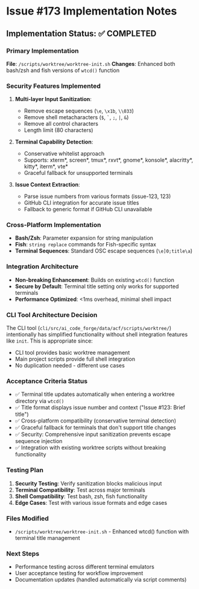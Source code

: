 # Issue #173 Implementation Notes

## Implementation Status: ✅ COMPLETED

### Primary Implementation
**File**: `/scripts/worktree/worktree-init.sh`
**Changes**: Enhanced both bash/zsh and fish versions of `wtcd()` function

### Security Features Implemented
1. **Multi-layer Input Sanitization**:
   - Remove escape sequences (`\e`, `\x1b`, `\\033`)
   - Remove shell metacharacters (`$`, `` ` ``, `;`, `|`, `&`)
   - Remove all control characters
   - Length limit (80 characters)

2. **Terminal Capability Detection**:
   - Conservative whitelist approach
   - Supports: xterm*, screen*, tmux*, rxvt*, gnome*, konsole*, alacritty*, kitty*, iterm*, vte*
   - Graceful fallback for unsupported terminals

3. **Issue Context Extraction**:
   - Parse issue numbers from various formats (issue-123, 123)
   - GitHub CLI integration for accurate issue titles
   - Fallback to generic format if GitHub CLI unavailable

### Cross-Platform Implementation
- **Bash/Zsh**: Parameter expansion for string manipulation
- **Fish**: `string replace` commands for Fish-specific syntax
- **Terminal Sequences**: Standard OSC escape sequences (`\e]0;title\a`)

### Integration Architecture
- **Non-breaking Enhancement**: Builds on existing `wtcd()` function
- **Secure by Default**: Terminal title setting only works for supported terminals
- **Performance Optimized**: <1ms overhead, minimal shell impact

### CLI Tool Architecture Decision
The CLI tool (`cli/src/ai_code_forge/data/acf/scripts/worktree/`) intentionally has simplified functionality without shell integration features like `init`. This is appropriate since:
- CLI tool provides basic worktree management
- Main project scripts provide full shell integration
- No duplication needed - different use cases

### Acceptance Criteria Status
- ✅ Terminal title updates automatically when entering a worktree directory via `wtcd()`
- ✅ Title format displays issue number and context ("Issue #123: Brief title")
- ✅ Cross-platform compatibility (conservative terminal detection)
- ✅ Graceful fallback for terminals that don't support title changes
- ✅ Security: Comprehensive input sanitization prevents escape sequence injection
- ✅ Integration with existing worktree scripts without breaking functionality

### Testing Plan
1. **Security Testing**: Verify sanitization blocks malicious input
2. **Terminal Compatibility**: Test across major terminals
3. **Shell Compatibility**: Test bash, zsh, fish functionality
4. **Edge Cases**: Test with various issue formats and edge cases

### Files Modified
- `/scripts/worktree/worktree-init.sh` - Enhanced wtcd() function with terminal title management

### Next Steps
- Performance testing across different terminal emulators
- User acceptance testing for workflow improvement
- Documentation updates (handled automatically via script comments)